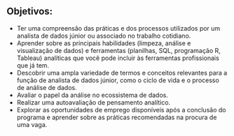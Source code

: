 ## Objetivos:
- Ter uma compreensão das práticas e dos processos utilizados por um analista de dados júnior ou associado no trabalho cotidiano. 
- Aprender sobre as principais habilidades (limpeza, análise e visualização de dados) e ferramentas (planilhas, SQL, programação R, Tableau) analíticas que você pode incluir às ferramentas profissionais que já tem. 
- Descobrir uma ampla variedade de termos e conceitos relevantes para a função de analista de dados júnior, como o ciclo de vida e o processo de análise de dados. 
- Avaliar o papel da análise no ecossistema de dados. 
- Realizar uma autoavaliação de pensamento analítico. 
- Explorar as oportunidades de emprego disponíveis após a conclusão do programa e aprender sobre as práticas recomendadas na procura de uma vaga.
